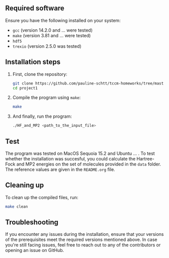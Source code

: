## Required software

Ensure you have the following installed on your system:
- `gcc` (version 14.2.0 and ... were tested)
- `make` (version 3.81 and ... were tested)
- `hdf5`
- `trexio` (version 2.5.0 was tested)

## Installation steps

1. First, clone the repository:
    ```sh
    git clone https://github.com/pauline-schtt/tccm-homeworks/tree/master/project1
    cd project1
    ```

2. Compile the program using `make`:
    ```sh
    make
    ```

3. And finally, run the program:
    ```sh
    ./HF_and_MP2 <path_to_the_input_file>
    ```

## Test

The program was tested on MacOS Sequoia 15.2 and Ubuntu ... . To test whether the installation was succesful, you could calculate the Hartree-Fock and MP2 energies on the set of molecules provided in the `data` folder. The reference values are given in the `README.org` file.

## Cleaning up

To clean up the compiled files, run:
```sh
make clean
```

## Troubleshooting

If you encounter any issues during the installation, ensure that your versions of the prerequisites meet the required versions mentioned above. In case you're still facing issues, feel free to reach out to any of the contributors or opening an issue on GitHub.